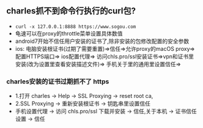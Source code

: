 
## charles抓不到命令行执行的curl包?
- `curl -x 127.0.0.1:8888 https://www.sogou.com`
- 龟速可以在proxy的throttle菜单设置具体数值
- android7开始不信任用户安装的证书了,除非安装的包修改配置的安全参数
- ios: 电脑安装根证书(过期了需要重置)=>信任=>允许proxy的macOS proxy=> 配置HTTPS端口=> ios配置代理=> 访问chls.pro/ssl安装证书=>vpn和证书里安装(改为设置里查看安装描述文件)=> 手机关于里的通用里设置信任=>
### charles安装的证书过期抓不了 https
- 1.打开 charles -> Help -> SSL Proxying -> reset root ca,
- 2.SSL Proxying -> 重新安装根证书 -> 钥匙串里设置信任
- 手机设置代理 -> 访问 chls.pro/ssl 下载并安装 -> 信任,关于本机 -> 证书信任设置 -> 信任